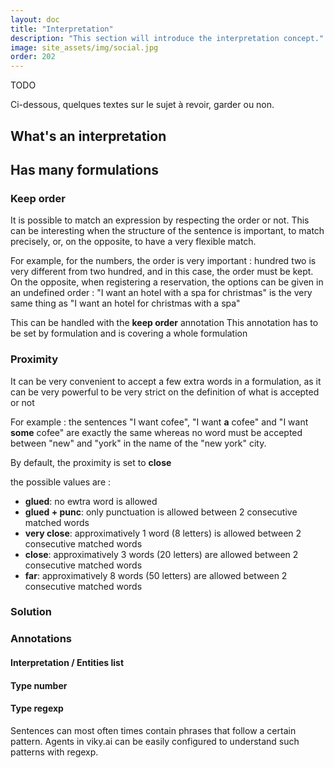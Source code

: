 ```yaml
---
layout: doc
title: "Interpretation"
description: "This section will introduce the interpretation concept."
image: site_assets/img/social.jpg
order: 202
---
```



<span class="tag tag--warning">TODO</span>

Ci-dessous, quelques textes sur le sujet à revoir, garder ou non.



## What's an interpretation

## Has many formulations

### Keep order


It is possible to match an expression by respecting the order or not.
This can be interesting when the structure of the sentence is important, to match precisely, or, on the opposite, to have a very flexible match.

For example, for the numbers, the order is very important : hundred two is very different from two hundred, and in this case, the order must be kept.
On the opposite, when registering a reservation, the options can be given in an undefined order : "I want an hotel with a spa for christmas" is the very same thing as "I want an hotel for christmas with a spa"

This can be handled with the **keep order** annotation
This annotation has to be set by formulation and is covering a whole formulation

### Proximity

It can be very convenient to accept a few extra words in a formulation, as it can be very powerful to be very strict on the definition of what is accepted or not

For example : the sentences "I want cofee", "I want **a** cofee" and "I want **some** cofee" are exactly the same whereas no word must be accepted between "new" and "york" in the name of the "new york" city.

By default, the proximity is set to **close**

the possible values are :
* **glued**: no ewtra word is allowed
* **glued + punc**: only punctuation is allowed between 2 consecutive matched words
* **very close**: approximatively 1 word (8 letters) is allowed between 2 consecutive matched words
* **close**: approximatively 3 words (20 letters) are allowed between 2 consecutive matched words
* **far**: approximatively 8 words (50 letters) are allowed between 2 consecutive matched words

### Solution

### Annotations

#### Interpretation / Entities list

#### Type number

#### Type regexp

Sentences can most often times contain phrases that follow a certain pattern. Agents in viky.ai can be easily configured to understand such patterns with regexp.



